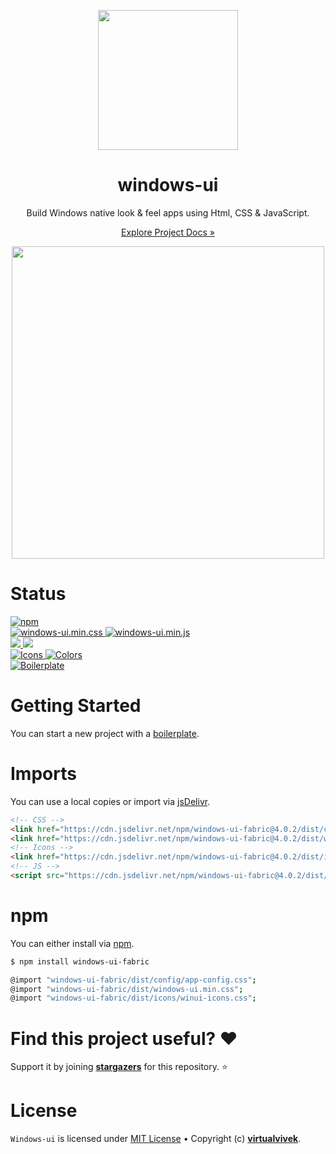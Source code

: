 <p align="center">                                                        
  <img  src="https://github.com/virtualvivek/windows-ui/blob/master/src/assets/logo.png" width="224" />
</p> 
<h1 align="center">windows-ui</h1>

<p align="center">Build Windows native look & feel apps using Html, CSS & JavaScript.</p>
<p align="center"><a href="https://windows-ui.github.io/" target="_blank">Explore Project Docs »</a></p>

<meta name='keywords' content='Windows 10,Windows 11, FluentUI, html, css, js'>
<meta name='description' content='Build Windows Fluent UI apps using html, css & js'>
<meta name='author' content='Vivek Verma'>

<p align="center"><img src="https://github.com/virtualvivek/windows-ui/blob/master/src/assets/preview_header_dark.png" width="500" /></p>

# Status
<a href="https://www.npmjs.com/package/windows-ui-fabric">
  <img src="https://img.shields.io/github/package-json/v/virtualvivek/windows-ui?style=flat-square&color=CB3837&logo=npm&logoColor=ffffff&label=npm"
    alt="npm" />
</a><br/>
<a href="https://github.com/virtualvivek/windows-ui/tree/master/dist/">
  <img src="https://img.shields.io/github/size/virtualvivek/windows-ui/dist/windows-ui.min.css?style=flat-square&logo=css3&color=1572B6&label=windows-ui.min.css" alt="windows-ui.min.css" />
</a>
<a href="https://github.com/virtualvivek/windows-ui/tree/master/dist/">
  <img src="https://img.shields.io/github/size/virtualvivek/windows-ui/dist/windows-ui.min.js?style=flat-square&logo=JavaScript&color=F7DF1E&label=windows-ui.min.js" alt="windows-ui.min.js" />
</a><br/>
<a href="https://github.com/windows-ui/icons/tree/main/dist/" target="_blank">
  <img src="https://img.shields.io/github/size/windows-ui/icons/dist/winui-icons.min.css?style=flat-square&color=EF2D5E&logo=MaterialDesignIcons&logoColor=ffffff&label=winui-icons.min.css" />
</a>
<a href="https://github.com/windows-ui/icons/tree/main/dist/" target="_blank">
  <img src="https://img.shields.io/github/size/windows-ui/icons/dist/winui-icons.slim.css?style=flat-square&color=00A98F&logo=FontAwesome&logoColor=ffffff&label=winui-icons.slim.css" />
</a><br/>
<a href="https://github.com/windows-ui/icons">
  <img src="https://img.shields.io/badge/Icons-Docs-darklime.svg?style=flat-square&color=0078F0&logo=Snowpack" alt="Icons" />
</a>
<a href="https://github.com/windows-ui/colors">
  <img src="https://img.shields.io/badge/Colors-Docs-darklime.svg?style=flat-square&color=512BD4&logo=LaravelHorizon&logoColor=ffffff" alt="Colors" />
</a><br/>
<a href="https://github.com/windows-ui/boilerplate">
  <img src="https://img.shields.io/badge/Boilerplate-Template-darklime.svg?style=flat-square&color=006C66&logo=HeadlessUI&logoColor=ffffff" alt="Boilerplate" />
</a>


<h1>Getting Started</h1>

You can start a new project with a [boilerplate](https://github.com/windows-ui/boilerplate).

# Imports
You can use a local copies or import via [jsDelivr](https://www.jsdelivr.com/).

```html
<!-- CSS -->
<link href="https://cdn.jsdelivr.net/npm/windows-ui-fabric@4.0.2/dist/config/app-config.css" rel="stylesheet" crossorigin="anonymous">
<link href="https://cdn.jsdelivr.net/npm/windows-ui-fabric@4.0.2/dist/windows-ui.min.css" rel="stylesheet" crossorigin="anonymous">
<!-- Icons -->
<link href="https://cdn.jsdelivr.net/npm/windows-ui-fabric@4.0.2/dist/icons/fonts/fonts.min.css" rel="stylesheet" crossorigin="anonymous">
<!-- JS -->
<script src="https://cdn.jsdelivr.net/npm/windows-ui-fabric@4.0.2/dist/windows-ui.min.js" crossorigin="anonymous"></script>
```


# npm
You can either install via [npm](https://www.npmjs.com/package/windows-ui-fabric).

```sh
$ npm install windows-ui-fabric

@import "windows-ui-fabric/dist/config/app-config.css";
@import "windows-ui-fabric/dist/windows-ui.min.css";
@import "windows-ui-fabric/dist/icons/winui-icons.css";
```


# Find this project useful? :heart:
Support it by joining [**stargazers**](https://github.com/virtualvivek/windows-ui/stargazers) for this repository. :star:


# License

`Windows-ui` is licensed under [MIT License](https://github.com/virtualvivek/windows-ui/blob/master/LICENSE) • 
Copyright (c) [**virtualvivek**](https://github.com/virtualvivek).
